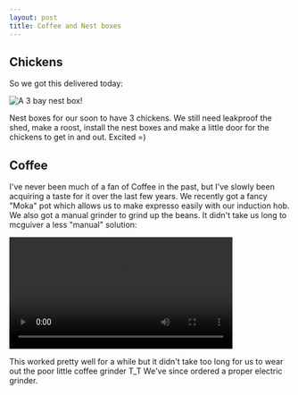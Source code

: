 ```yaml
---
layout: post
title: Coffee and Nest boxes
---
```


[nest_boxes]: /assets/blog/2021-05-27/images/nest_boxes.jpg


## Chickens

So we got this delivered today:

![A 3 bay nest box!][nest_boxes]

Nest boxes for our soon to have 3 chickens. We still need leakproof the shed, make a roost, install the nest boxes and make a little door for the chickens to get in and out. Excited =)

## Coffee

I've never been much of a fan of Coffee in the past, but I've slowly been acquiring a taste for it over the last few years. We recently got a fancy "Moka" pot which allows us to make expresso easily with our induction hob. We also got a manual grinder to grind up the beans. It didn't take us long to mcguiver a less "manual" solution:

<video width=400 controls>
 <source src="/assets/blog/2021-05-27/videos/coffee_grind.mp4" type="video/mp4">
 Your browser does not support the video tag.
</video>  

This worked pretty well for a while but it didn't take too long for us to wear out the poor little coffee grinder T_T We've since ordered a proper electric grinder.
